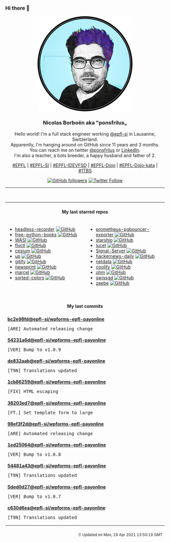 ### Hi there 👋

<p align="center">
  <!-- use https://avatars.githubusercontent.com/u/176002?v=4 for your default github picture -->
  <img src="https://raw.githubusercontent.com/ponsfrilus/ponsfrilus/master/img/ponsfrilus.png" title="Nicolas Borboën aka ‟ponsfrilus„" alt="Nicolas Borboën aka ‟ponsfrilus„" />
  <h3 align="center">
    Nicolas Borboën aka ‟ponsfrilus„
  </h3>
  <p align="center">
    Hello world! I'm a full stack engineer working <a href="https://github.com/epfl-si">@epfl-si</a> in Lausanne, Switzerland.
    <br />Apparently, I'm hanging around on GitHub since 11 years and 3 months.
    <br />You can reach me on twitter <a href="https://twitter.com/ponsfrilus">@ponsfrilus</a> or <a href="http://linkedin.com/in/nicolasborboen">LinkedIn</a>.
    <br />I'm also a teacher, a bots breeder, a happy husband and father of 2.
  </p>
  <p align="center">
    <a href="https://www.epfl.ch">#EPFL</a> | 
    <a href="https://github.com/epfl-si/">#EPFL-SI</a> | 
    <a href="https://github.com/epfl-idevfsd">#EPFL-IDEVFSD</a> | 
    <a href="https://github.com/topics/epfl-dojo">#EPFL-Dojo</a> | 
    <a href="https://github.com/topics/epfl-dojo-kata">#EPFL-Dojo-kata</a> | 
    <a href="https://en.wikipedia.org/wiki/Indentation_style#Variant:_1TBS_(OTBS)">#1TBS</a>
  </p>
  <p align="center">
    <a href="https://github.com/ponsfrilus"><img alt="GitHub followers" src="https://img.shields.io/github/followers/ponsfrilus?label=Follow%20me%20on%20github&style=social"></a>
    <a href="https://twitter.com/ponsfrilus"><img alt="Twitter Follow" src="https://img.shields.io/twitter/follow/ponsfrilus?label=follow%20me%20on%20twitter&style=social"></a>
  </p>
  </p><hr><table align="center">
<tr>
<td colspan="2" align="center"><h4>My last starred repos</h4></td>
</tr>
<tr>
<td valign="top">
<ul>
<li>
<a href="https://github.com/checkly/headless-recorder" title="🎥 Headless recorder is a Chrome extension that records your browser interactions and generates a Puppeteer or Playwright script. " target="_blank">headless-recorder</a>&nbsp;<a href="https://github.com/checkly/headless-recorder" title="🎥 Headless recorder is a Chrome extension that records your browser interactions and generates a Puppeteer or Playwright script. " target="_blank"><img src="https://img.shields.io/github/stars/checkly/headless-recorder?style=social" alt="GitHub"></a>
</li>
<li>
<a href="https://github.com/pamoroso/free-python-books" title="Python books free to read online or download" target="_blank">free-python-books</a>&nbsp;<a href="https://github.com/pamoroso/free-python-books" title="Python books free to read online or download" target="_blank"><img src="https://img.shields.io/github/stars/pamoroso/free-python-books?style=social" alt="GitHub"></a>
</li>
<li>
<a href="https://github.com/WebAssembly/WASI" title="WebAssembly System Interface" target="_blank">WASI</a>&nbsp;<a href="https://github.com/WebAssembly/WASI" title="WebAssembly System Interface" target="_blank"><img src="https://img.shields.io/github/stars/WebAssembly/WASI?style=social" alt="GitHub"></a>
</li>
<li>
<a href="https://github.com/superfly/flyctl" title="Command line tools for fly.io services" target="_blank">flyctl</a>&nbsp;<a href="https://github.com/superfly/flyctl" title="Command line tools for fly.io services" target="_blank"><img src="https://img.shields.io/github/stars/superfly/flyctl?style=social" alt="GitHub"></a>
</li>
<li>
<a href="https://github.com/CesiumGS/cesium" title="An open-source JavaScript library for world-class 3D globes and maps :earth_americas:" target="_blank">cesium</a>&nbsp;<a href="https://github.com/CesiumGS/cesium" title="An open-source JavaScript library for world-class 3D globes and maps :earth_americas:" target="_blank"><img src="https://img.shields.io/github/stars/CesiumGS/cesium?style=social" alt="GitHub"></a>
</li>
<li>
<a href="https://github.com/akavel/up" title="Ultimate Plumber is a tool for writing Linux pipes with instant live preview" target="_blank">up</a>&nbsp;<a href="https://github.com/akavel/up" title="Ultimate Plumber is a tool for writing Linux pipes with instant live preview" target="_blank"><img src="https://img.shields.io/github/stars/akavel/up?style=social" alt="GitHub"></a>
</li>
<li>
<a href="https://github.com/manosim/gitify" title="GitHub notifications on your menu bar. Available on macOS, Windows & Linux." target="_blank">gitify</a>&nbsp;<a href="https://github.com/manosim/gitify" title="GitHub notifications on your menu bar. Available on macOS, Windows & Linux." target="_blank"><img src="https://img.shields.io/github/stars/manosim/gitify?style=social" alt="GitHub"></a>
</li>
<li>
<a href="https://github.com/graiz/newsprint" title="Newsprint is a simple PHP web app that fetches frontpages from newspapers and publishes them for display in an eInk Display. " target="_blank">newsprint</a>&nbsp;<a href="https://github.com/graiz/newsprint" title="Newsprint is a simple PHP web app that fetches frontpages from newspapers and publishes them for display in an eInk Display. " target="_blank"><img src="https://img.shields.io/github/stars/graiz/newsprint?style=social" alt="GitHub"></a>
</li>
<li>
<a href="https://github.com/brouberol/marcel" title="Le docker français :whale: :fr: " target="_blank">marcel</a>&nbsp;<a href="https://github.com/brouberol/marcel" title="Le docker français :whale: :fr: " target="_blank"><img src="https://img.shields.io/github/stars/brouberol/marcel?style=social" alt="GitHub"></a>
</li>
<li>
<a href="https://github.com/scriptype/sorted-colors" title="A tool to sort the named CSS colors in a way that it shows related colors together" target="_blank">sorted-colors</a>&nbsp;<a href="https://github.com/scriptype/sorted-colors" title="A tool to sort the named CSS colors in a way that it shows related colors together" target="_blank"><img src="https://img.shields.io/github/stars/scriptype/sorted-colors?style=social" alt="GitHub"></a>
</li>
</ul>
<img width="450" height="1" /></td>
<td valign="top">
<ul>
<li>
<a href="https://github.com/spreaker/prometheus-pgbouncer-exporter" title="Prometheus exporter for PgBouncer" target="_blank">prometheus-pgbouncer-exporter</a>&nbsp;<a href="https://github.com/spreaker/prometheus-pgbouncer-exporter" title="Prometheus exporter for PgBouncer" target="_blank"><img src="https://img.shields.io/github/stars/spreaker/prometheus-pgbouncer-exporter?style=social" alt="GitHub"></a>
</li>
<li>
<a href="https://github.com/starship/starship" title="☄🌌️  The minimal, blazing-fast, and infinitely customizable prompt for any shell!" target="_blank">starship</a>&nbsp;<a href="https://github.com/starship/starship" title="☄🌌️  The minimal, blazing-fast, and infinitely customizable prompt for any shell!" target="_blank"><img src="https://img.shields.io/github/stars/starship/starship?style=social" alt="GitHub"></a>
</li>
<li>
<a href="https://github.com/bytecodealliance/lucet" title="Lucet, the Sandboxing WebAssembly Compiler." target="_blank">lucet</a>&nbsp;<a href="https://github.com/bytecodealliance/lucet" title="Lucet, the Sandboxing WebAssembly Compiler." target="_blank"><img src="https://img.shields.io/github/stars/bytecodealliance/lucet?style=social" alt="GitHub"></a>
</li>
<li>
<a href="https://github.com/signalapp/Signal-Server" title="Server supporting the Signal Private Messenger applications on Android, Desktop, and iOS" target="_blank">Signal-Server</a>&nbsp;<a href="https://github.com/signalapp/Signal-Server" title="Server supporting the Signal Private Messenger applications on Android, Desktop, and iOS" target="_blank"><img src="https://img.shields.io/github/stars/signalapp/Signal-Server?style=social" alt="GitHub"></a>
</li>
<li>
<a href="https://github.com/headllines/hackernews-daily" title="Hacker News daily top 10 posts" target="_blank">hackernews-daily</a>&nbsp;<a href="https://github.com/headllines/hackernews-daily" title="Hacker News daily top 10 posts" target="_blank"><img src="https://img.shields.io/github/stars/headllines/hackernews-daily?style=social" alt="GitHub"></a>
</li>
<li>
<a href="https://github.com/netdata/netdata" title="Real-time performance monitoring, done right! https://www.netdata.cloud" target="_blank">netdata</a>&nbsp;<a href="https://github.com/netdata/netdata" title="Real-time performance monitoring, done right! https://www.netdata.cloud" target="_blank"><img src="https://img.shields.io/github/stars/netdata/netdata?style=social" alt="GitHub"></a>
</li>
<li>
<a href="https://github.com/coollabsio/coolify" title="An open-source, hassle-free, self-hostable Heroku & Netlify alternative" target="_blank">coolify</a>&nbsp;<a href="https://github.com/coollabsio/coolify" title="An open-source, hassle-free, self-hostable Heroku & Netlify alternative" target="_blank"><img src="https://img.shields.io/github/stars/coollabsio/coolify?style=social" alt="GitHub"></a>
</li>
<li>
<a href="https://github.com/harc/ohm" title="A library and language for building parsers, interpreters, compilers, etc." target="_blank">ohm</a>&nbsp;<a href="https://github.com/harc/ohm" title="A library and language for building parsers, interpreters, compilers, etc." target="_blank"><img src="https://img.shields.io/github/stars/harc/ohm?style=social" alt="GitHub"></a>
</li>
<li>
<a href="https://github.com/zumbov2/swissgd" title="R Interface to the Geo-Information Platform of the Swiss Confederation" target="_blank">swissgd</a>&nbsp;<a href="https://github.com/zumbov2/swissgd" title="R Interface to the Geo-Information Platform of the Swiss Confederation" target="_blank"><img src="https://img.shields.io/github/stars/zumbov2/swissgd?style=social" alt="GitHub"></a>
</li>
<li>
<a href="https://github.com/camunda-cloud/zeebe" title="Distributed Workflow Engine for Microservices Orchestration" target="_blank">zeebe</a>&nbsp;<a href="https://github.com/camunda-cloud/zeebe" title="Distributed Workflow Engine for Microservices Orchestration" target="_blank"><img src="https://img.shields.io/github/stars/camunda-cloud/zeebe?style=social" alt="GitHub"></a>
</li>
</ul>
<img width="450" height="1" /></td>
</tr>
<tr>
<td colspan="2" align="center"><h4>My last commits</h4></td>
</tr>
<tr>
        <td colspan="2">
          <div><strong><a href="https://api.github.com/repos/epfl-si/wpforms-epfl-payonline/commits/bc2e98fd357a99b7fbe102f0c999ec39011fab01" title="2021-04-15T20:22:11.000+02:00" target="_blank">bc2e98fd</a><a href="https://github.com/epfl-si">@epfl-si</a><a href="https://github.com/epfl-si/wpforms-epfl-payonline" title="EPFL Payonline integration with WPForms">/wpforms-epfl-payonline</a></strong></div>
          <pre>[ARE] Automated releasing change</pre>
        </td>
        </tr><tr>
        <td colspan="2">
          <div><strong><a href="https://api.github.com/repos/epfl-si/wpforms-epfl-payonline/commits/54231a6db654a22c5a50a5836abb7326e0c86d67" title="2021-04-15T20:22:09.000+02:00" target="_blank">54231a6d</a><a href="https://github.com/epfl-si">@epfl-si</a><a href="https://github.com/epfl-si/wpforms-epfl-payonline" title="EPFL Payonline integration with WPForms">/wpforms-epfl-payonline</a></strong></div>
          <pre>[VER] Bump to v1.0.9</pre>
        </td>
        </tr><tr>
        <td colspan="2">
          <div><strong><a href="https://api.github.com/repos/epfl-si/wpforms-epfl-payonline/commits/de832aab1aa243ed754186e16e1c70761d36bc19" title="2021-04-15T20:22:09.000+02:00" target="_blank">de832aab</a><a href="https://github.com/epfl-si">@epfl-si</a><a href="https://github.com/epfl-si/wpforms-epfl-payonline" title="EPFL Payonline integration with WPForms">/wpforms-epfl-payonline</a></strong></div>
          <pre>[T9N] Translations updated</pre>
        </td>
        </tr><tr>
        <td colspan="2">
          <div><strong><a href="https://api.github.com/repos/epfl-si/wpforms-epfl-payonline/commits/1cb86259300f655fbb8fdad9c6ee5bb613e60333" title="2021-04-15T20:00:11.000+02:00" target="_blank">1cb86259</a><a href="https://github.com/epfl-si">@epfl-si</a><a href="https://github.com/epfl-si/wpforms-epfl-payonline" title="EPFL Payonline integration with WPForms">/wpforms-epfl-payonline</a></strong></div>
          <pre>[FIX] HTML escaping</pre>
        </td>
        </tr><tr>
        <td colspan="2">
          <div><strong><a href="https://api.github.com/repos/epfl-si/wpforms-epfl-payonline/commits/38203ed71ecc4d0a3d08c139fface6dae7f099a1" title="2021-04-15T19:56:03.000+02:00" target="_blank">38203ed7</a><a href="https://github.com/epfl-si">@epfl-si</a><a href="https://github.com/epfl-si/wpforms-epfl-payonline" title="EPFL Payonline integration with WPForms">/wpforms-epfl-payonline</a></strong></div>
          <pre>[FT.] Set template form to large</pre>
        </td>
        </tr><tr>
        <td colspan="2">
          <div><strong><a href="https://api.github.com/repos/epfl-si/wpforms-epfl-payonline/commits/98ef3f2d27413e089142b9ee7a3d1180f12483c4" title="2021-04-15T19:26:13.000+02:00" target="_blank">98ef3f2d</a><a href="https://github.com/epfl-si">@epfl-si</a><a href="https://github.com/epfl-si/wpforms-epfl-payonline" title="EPFL Payonline integration with WPForms">/wpforms-epfl-payonline</a></strong></div>
          <pre>[ARE] Automated releasing change</pre>
        </td>
        </tr><tr>
        <td colspan="2">
          <div><strong><a href="https://api.github.com/repos/epfl-si/wpforms-epfl-payonline/commits/1ed250645d224cf85deeb1037967f57b83f765ab" title="2021-04-15T19:26:07.000+02:00" target="_blank">1ed25064</a><a href="https://github.com/epfl-si">@epfl-si</a><a href="https://github.com/epfl-si/wpforms-epfl-payonline" title="EPFL Payonline integration with WPForms">/wpforms-epfl-payonline</a></strong></div>
          <pre>[VER] Bump to v1.0.8</pre>
        </td>
        </tr><tr>
        <td colspan="2">
          <div><strong><a href="https://api.github.com/repos/epfl-si/wpforms-epfl-payonline/commits/54481a43df64260954ef6fdc30f13fef1d0bdbeb" title="2021-04-15T19:26:07.000+02:00" target="_blank">54481a43</a><a href="https://github.com/epfl-si">@epfl-si</a><a href="https://github.com/epfl-si/wpforms-epfl-payonline" title="EPFL Payonline integration with WPForms">/wpforms-epfl-payonline</a></strong></div>
          <pre>[T9N] Translations updated</pre>
        </td>
        </tr><tr>
        <td colspan="2">
          <div><strong><a href="https://api.github.com/repos/epfl-si/wpforms-epfl-payonline/commits/5ded0d27d972adf4dd871b30d9be21461a7d4c19" title="2021-04-15T19:25:26.000+02:00" target="_blank">5ded0d27</a><a href="https://github.com/epfl-si">@epfl-si</a><a href="https://github.com/epfl-si/wpforms-epfl-payonline" title="EPFL Payonline integration with WPForms">/wpforms-epfl-payonline</a></strong></div>
          <pre>[VER] Bump to v1.0.7</pre>
        </td>
        </tr><tr>
        <td colspan="2">
          <div><strong><a href="https://api.github.com/repos/epfl-si/wpforms-epfl-payonline/commits/c630d6eacf7861c63ab6441804b7bcdc7dade1b5" title="2021-04-15T19:25:26.000+02:00" target="_blank">c630d6ea</a><a href="https://github.com/epfl-si">@epfl-si</a><a href="https://github.com/epfl-si/wpforms-epfl-payonline" title="EPFL Payonline integration with WPForms">/wpforms-epfl-payonline</a></strong></div>
          <pre>[T9N] Translations updated</pre>
        </td>
        </tr><tfoot>
<tr>
<td colspan="2" align="right">
<img width="900" height="1" />
<small>⏰ Updated on Mon, 19 Apr 2021 13:50:19 GMT</small>
</td>
</tr>
</tfoot>
<br />
</table>
